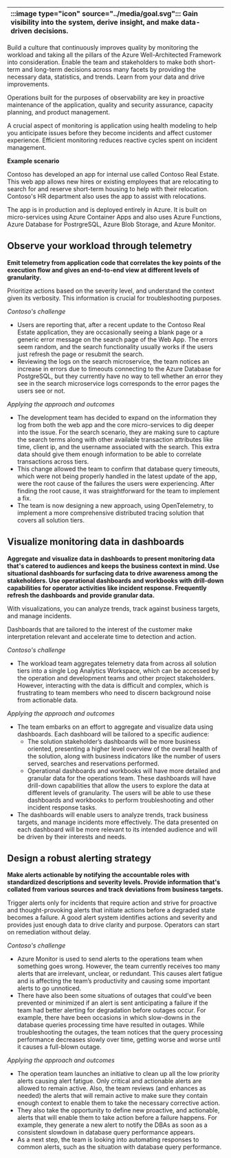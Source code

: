 | :::image type="icon" source="../media/goal.svg"::: Gain visibility into the system, derive insight, and make data-driven decisions. |
| :----------------------------------------------------------------------------------------------------------------------------- |

Build a culture that continuously improves quality by monitoring the workload and taking all the pillars of the Azure Well-Architected Framework into consideration. Enable the team and stakeholders to make both short-term and long-term decisions across many facets by providing the necessary data, statistics, and trends. Learn from your data and drive improvements.

Operations built for the purposes of observability are key in proactive maintenance of the application, quality and security assurance, capacity planning, and product management.

A crucial aspect of monitoring is application using health modeling to help you anticipate issues before they become incidents and affect customer experience. Efficient monitoring reduces reactive cycles spent on incident management.

**Example scenario**

Contoso has developed an app for internal use called Contoso Real Estate. This web app allows new hires or existing employees that are relocating to search for and reserve short-term housing to help with their relocation. Contoso's HR department also uses the app to assist with relocations. 

The app is in production and is deployed entirely in Azure. It is built on micro-services using Azure Container Apps and also uses Azure Functions, Azure Database for PostrgreSQL, Azure Blob Storage, and Azure Monitor.

## Observe your workload through telemetry

**Emit telemetry from application code that correlates the key points of the execution flow and gives an end-to-end view at different levels of granularity.**

Prioritize actions based on the severity level, and understand the context given its verbosity. This information is crucial for troubleshooting purposes.

*Contoso's challenge*

- Users are reporting that, after a recent update to the Contoso Real Estate application, they are occasionally seeing a blank page or a generic error message on the search page of the Web App.  The errors seem random, and the search functionality usually works if the users just refresh the page or resubmit the search.
- Reviewing the logs on the search microservice, the team notices an increase in errors due to timeouts connecting to the Azure Database for PostgreSQL, but they currently have no way to tell whether an error they see in the search microservice logs corresponds to the error pages the users see or not.

*Applying the approach and outcomes*

- The development team has decided to expand on the information they log from both the web app and the core micro-services to dig deeper into the issue. For the search scenario, they are making sure to capture the search terms along with other available transaction attributes like time, client ip, and the username associated with the search. This extra data should give them enough information to be able to correlate transactions across tiers.
- This change allowed the team to confirm that database query timeouts, which were not being properly handled in the latest update of the app, were the root cause of the failures the users were experiencing. After finding the root cause, it was straightforward for the team to implement a fix. 
- The team is now designing a new approach, using OpenTelemetry, to implement a more comprehensive distributed tracing solution that covers all solution tiers.

## Visualize monitoring data in dashboards

**Aggregate and visualize data in dashboards to present monitoring data that's catered to audiences and keeps the business context in mind. Use situational dashboards for surfacing data to drive awareness among the stakeholders. Use operational dashboards and workbooks with drill-down capabilities for operator activities like incident response. Frequently refresh the dashboards and provide granular data.**

With visualizations, you can analyze trends, track against business targets, and manage incidents.

Dashboards that are tailored to the interest of the customer make interpretation relevant and accelerate time to detection and action.

*Contoso's challenge*

- The workload team aggregates telemetry data from across all solution tiers into a single Log Analytics Workspace, which can be accessed by the operation and development teams and other project stakeholders. However, interacting with the data is difficult and complex, which is frustrating to team members who need to discern background noise from actionable data.

*Applying the approach and outcomes*

- The team embarks on an effort to aggregate and visualize data using dashboards. Each dashboard will be tailored to a specific audience:
    - The solution stakeholder’s dashboards will be more business oriented, presenting a higher level overview of the overall health of the solution, along with business indicators like the number of users served, searches and reservations performed.
    - Operational dashboards and workbooks will have more detailed and granular data for the operations team. These dashboards will have drill-down capabilities that allow the users to explore the data at different levels of granularity. The users will be able to use these dashboards and workbooks to perform troubleshooting and other incident response tasks.
- The dashboards will enable users to analyze trends, track business targets, and manage incidents more effectively. The data presented on each dashboard will be more relevant to its intended audience and will be driven by their interests and needs.

## Design a robust alerting strategy

**Make alerts actionable by notifying the accountable roles with standardized descriptions and severity levels. Provide information that's collated from various sources and track deviations from business targets.**

Trigger alerts only for incidents that require action and strive for proactive and thought-provoking alerts that initiate actions before a degraded state becomes a failure. A good alert system identifies actions and severity and provides just enough data to drive clarity and purpose. Operators can start on remediation without delay.

*Contoso's challenge*

- Azure Monitor is used to send alerts to the operations team when something goes wrong. However, the team currently receives too many alerts that are irrelevant, unclear, or redundant. This causes alert  fatigue and is affecting the team’s productivity and causing some important alerts to go unnoticed.
- There have also been some situations of outages that could’ve been prevented or minimized if an alert is sent anticipating a failure if the team had better alerting for degradation before outages occur. For example, there have been  occasions in which slow-downs in the database queries processing time have resulted in outages. While troubleshooting the outages, the team notices that the query processing performance decreases slowly over time, getting worse and worse until it causes a full-blown outage.

*Applying the approach and outcomes*

- The operation team launches an initiative to clean up all the low priority alerts causing alert fatigue. Only critical and actionable alerts are allowed to remain active. Also, the team reviews (and enhances as needed) the alerts that will remain active to make sure they contain enough context to enable them to take the necessary corrective action.
- They also take the opportunity to define new proactive, and actionable, alerts that will enable them to take action before a failure happens. For example, they generate a new alert to notify the DBAs as soon as a consistent slowdown in database query performance appears.
- As a next step, the team is looking into automating responses to common alerts, such as the situation with database query performance.
